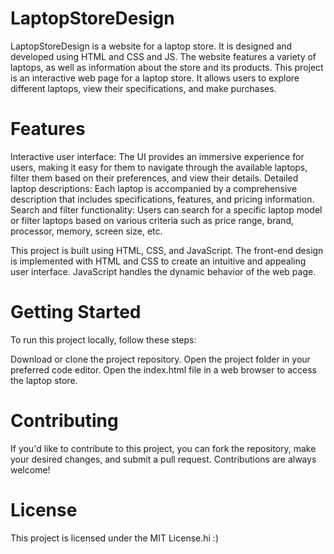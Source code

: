 # LaptopStoreDesign
 LaptopStoreDesign is a website for a laptop store. It is designed and developed using HTML and CSS and JS. The website features a variety of laptops, as well as information about the store and its products.
This project is an interactive web page for a laptop store. It allows users to explore different laptops, view their specifications, and make purchases.

# Features
Interactive user interface: The UI provides an immersive experience for users, making it easy for them to navigate through the available laptops, filter them based on their preferences, and view their details.
Detailed laptop descriptions: Each laptop is accompanied by a comprehensive description that includes specifications, features, and pricing information.
Search and filter functionality: Users can search for a specific laptop model or filter laptops based on various criteria such as price range, brand, processor, memory, screen size, etc.

This project is built using HTML, CSS, and JavaScript. The front-end design is implemented with HTML and CSS to create an intuitive and appealing user interface. JavaScript handles the dynamic behavior of the web page.

# Getting Started
To run this project locally, follow these steps:

Download or clone the project repository.
Open the project folder in your preferred code editor.
Open the index.html file in a web browser to access the laptop store.
# Contributing
If you'd like to contribute to this project, you can fork the repository, make your desired changes, and submit a pull request. Contributions are always welcome!


# License
This project is licensed under the MIT License.hi :)
